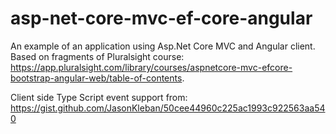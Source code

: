 # asp-net-core-mvc-ef-core-angular
An example of an application using Asp.Net Core MVC and Angular client. Based on fragments of Pluralsight course:
https://app.pluralsight.com/library/courses/aspnetcore-mvc-efcore-bootstrap-angular-web/table-of-contents.

Client side Type Script event support from:
https://gist.github.com/JasonKleban/50cee44960c225ac1993c922563aa540
